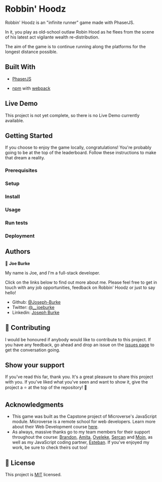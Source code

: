 # Robbin' Hoodz

Robbin' Hoodz is an "infinite runner" game made with PhaserJS.

In it, you play as old-school outlaw Robin Hood as he flees from the scene of his latest act vigilante wealth re-distribution.

The aim of the game is to continue running along the platforms for the longest distance possible.

## Built With

- [PhaserJS](https://phaser.io/)

- [npm](https://www.npmjs.com/) with [webpack](https://webpack.js.org/)

## Live Demo

This project is not yet complete, so there is no Live Demo currently available.


## Getting Started

If you choose to enjoy the game locally, congratulations! You're probably going to be at the top of the leaderboard. Follow these instructions to make that dream a reality.

### Prerequisites

### Setup

### Install

### Usage

### Run tests

### Deployment

## Authors

👤 **Joe Burke**

My name is Joe, and I'm a full-stack developer. 

Click on the links below to find out more about me. Please feel free to get in touch with any job opportunities, feedback on Robbin' Hoodz or just to say hello!

- Github: [@Joseph-Burke](https://github.com/Joseph-Burke)
- Twitter: [@__joeburke](https://twitter.com/__joeburke)
- Linkedin: [Joseph Burke](https://www.linkedin.com/in/--joeburke/)

## 🤝 Contributing

I would be honoured if anybody would like to contribute to this project. If you have any feedback, go ahead and drop an issue on the [issues page](issues/) to get the conversation going.

## Show your support

If you've read this far, thank you. It's a great pleasure to share this project with you. If you've liked what you've seen and want to show it, give the project a ⭐️ at the top of the repository! 🙏

## Acknowledgments

- This game was built as the Capstone project of Microverse's JavaScript module. Microverse is a remote school for web developers. Learn more about their Web Development course [here](https://www.microverse.org/).
- As always, massive thanks go to my team members for their support throughout the course: [Brandon](https://github.com/defoebrand), [Amita](https://github.com/Amita-Roy/), [Oyeleke](https://github.com/Haywhizzz), [Sercan](https://github.com/eypsrcnuygr) and [Moin](https://github.com/moinkhanif), as well as my JavaScript coding partner, [Esteban](https://github.com/epinczinger/). If you've enjoyed my work, be sure to check theirs out too!

## 📝 License

This project is [MIT](lic.url) licensed.
